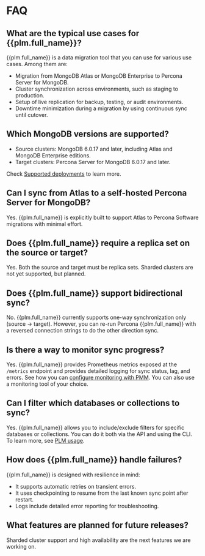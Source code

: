 # FAQ

## What are the typical use cases for {{plm.full_name}}?

{{plm.full_name}} is a data migration tool that you can use for various use cases. Among them are:

- Migration from MongoDB Atlas or MongoDB Enterprise to Percona Server for MongoDB.
- Cluster synchronization across environments, such as staging to production.
- Setup of live replication for backup, testing, or audit environments.
- Downtime minimization during a migration by using continuous sync until cutover.

## Which MongoDB versions are supported?

- Source clusters: MongoDB 6.0.17 and later, including Atlas and MongoDB Enterprise editions.
- Target clusters: Percona Server for MongoDB 6.0.17 and later.

Check [Supported deployments](deployment.md) to learn more.

## Can I sync from Atlas to a self-hosted Percona Server for MongoDB?

Yes. {{plm.full_name}} is explicitly built to support Atlas to Percona Software migrations with minimal effort.

## Does {{plm.full_name}} require a replica set on the source or target?

Yes. Both the source and target must be replica sets. Sharded clusters are not yet supported, but planned.

## Does {{plm.full_name}} support bidirectional sync?

No. {{plm.full_name}} currently supports one-way synchronization only (source → target). However, you can re-run Percona {{plm.full_name}} with a reversed connection strings to do the other direction sync.

## Is there a way to monitor sync progress?

Yes. {{plm.full_name}} provides Prometheus metrics exposed at the `/metrics` endpoint and provides detailed logging for sync status, lag, and errors. See how you can [configure monitoring with PMM](pmm-setup.md). You can also use a monitoring tool of your choice.

## Can I filter which databases or collections to sync?

Yes. {{plm.full_name}} allows you to include/exclude filters for specific databases or collections. You can do it both via the API and using the CLI. To learn more, see [PLM usage](install/usage.md#start-the-filtered-replication).

## How does {{plm.full_name}} handle failures?

{{plm.full_name}} is designed with resilience in mind:

- It supports automatic retries on transient errors.
- It uses checkpointing to resume from the last known sync point after restart.
- Logs include detailed error reporting for troubleshooting.

## What features are planned for future releases?

Sharded cluster support and high availability are the next features we are working on.   
